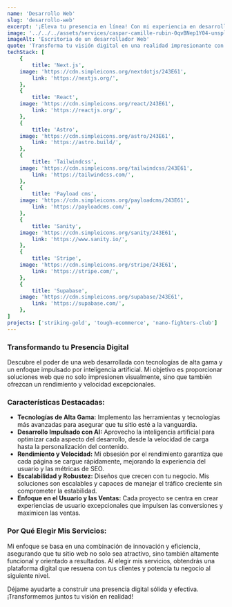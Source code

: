 ```yaml
---
name: 'Desarrollo Web'
slug: 'desarrollo-web'
excerpt: '¡Eleva tu presencia en línea! Con mi experiencia en desarrollo web, aprovecho la tecnología de vanguardia y un enfoque orientado al rendimiento.'
image: '../../../assets/services/caspar-camille-rubin-0qvBNep1Y04-unsplash.webp'
imageAlt: 'Escritoria de un desarrollador Web'
quote: 'Transforma tu visión digital en una realidad impresionante con tecnología de vanguardia y un rendimiento insuperable.'
techStack: [
	{
		title: 'Next.js',
    image: 'https://cdn.simpleicons.org/nextdotjs/243E61',
		link: 'https://nextjs.org/',
	},
	{
		title: 'React',
    image: 'https://cdn.simpleicons.org/react/243E61',
		link: 'https://reactjs.org/',
	},
	{
		title: 'Astro',
    image: 'https://cdn.simpleicons.org/astro/243E61',
		link: 'https://astro.build/',
	},
	{
		title: 'Tailwindcss',
    image: 'https://cdn.simpleicons.org/tailwindcss/243E61',
		link: 'https://tailwindcss.com/',
	},
	{
		title: 'Payload cms',
    image: 'https://cdn.simpleicons.org/payloadcms/243E61',
		link: 'https://payloadcms.com/',
	},
	{
		title: 'Sanity',
    image: 'https://cdn.simpleicons.org/sanity/243E61',
		link: 'https://www.sanity.io/',
	},
	{
		title: 'Stripe',
    image: 'https://cdn.simpleicons.org/stripe/243E61',
		link: 'https://stripe.com/',
	},
	{
		title: 'Supabase',
    image: 'https://cdn.simpleicons.org/supabase/243E61',
		link: 'https://supabase.com/',
	},
]
projects: ['striking-gold', 'tough-ecommerce', 'nano-fighters-club']
---
```


### Transformando tu Presencia Digital

Descubre el poder de una web desarrollada con tecnologías de alta gama y un enfoque impulsado por inteligencia artificial. Mi objetivo es proporcionar soluciones web que no solo impresionen visualmente, sino que también ofrezcan un rendimiento y velocidad excepcionales.

### Características Destacadas:

- **Tecnologías de Alta Gama:** Implemento las herramientas y tecnologías más avanzadas para asegurar que tu sitio esté a la vanguardia.
- **Desarrollo Impulsado con AI:** Aprovecho la inteligencia artificial para optimizar cada aspecto del desarrollo, desde la velocidad de carga hasta la personalización del contenido.
- **Rendimiento y Velocidad:** Mi obsesión por el rendimiento garantiza que cada página se cargue rápidamente, mejorando la experiencia del usuario y las métricas de SEO.
- **Escalabilidad y Robustez:** Diseños que crecen con tu negocio. Mis soluciones son escalables y capaces de manejar el tráfico creciente sin comprometer la estabilidad.
- **Enfoque en el Usuario y las Ventas:** Cada proyecto se centra en crear experiencias de usuario excepcionales que impulsen las conversiones y maximicen las ventas.

### Por Qué Elegir Mis Servicios:

Mi enfoque se basa en una combinación de innovación y eficiencia, asegurando que tu sitio web no solo sea atractivo, sino también altamente funcional y orientado a resultados. Al elegir mis servicios, obtendrás una plataforma digital que resuena con tus clientes y potencia tu negocio al siguiente nivel.

Déjame ayudarte a construir una presencia digital sólida y efectiva. ¡Transformemos juntos tu visión en realidad!

